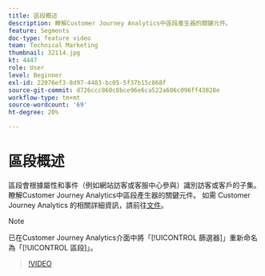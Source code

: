 ```yaml
---
title: 區段概述
description: 瞭解Customer Journey Analytics中區段產生器的關鍵元件。
feature: Segments
doc-type: feature video
team: Technical Marketing
thumbnail: 32114.jpg
kt: 4447
role: User
level: Beginner
exl-id: 22076ef3-8d97-4483-bc05-5f37b15c868f
source-git-commit: d726ccc860c8bce96e6ca522a606c096ff43828e
workflow-type: tm+mt
source-wordcount: '69'
ht-degree: 20%

---
```


# 區段概述

區段會根據屬性和事件（例如網站訪客或客服中心參與）識別訪客或客戶的子集。 瞭解Customer Journey Analytics中區段產生器的關鍵元件。 如需 Customer Journey Analytics 的相關詳細資訊，請前往[文件](https://experienceleague.adobe.com/en/docs/analytics-platform/using/cja-components/cja-segments/filters-overview)。

>[!NOTE]
>
> 已在Customer Journey Analytics介面中將「[!UICONTROL 篩選器]」重新命名為「[!UICONTROL 區段]」。

>[!VIDEO](https://video.tv.adobe.com/v/32114/?quality=12&learn=on)
